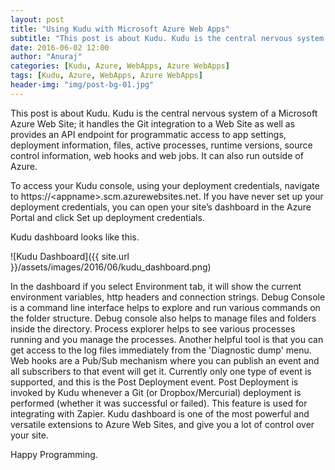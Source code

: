 ```yaml
---
layout: post
title: "Using Kudu with Microsoft Azure Web Apps"
subtitle: "This post is about Kudu. Kudu is the central nervous system of a Microsoft Azure Web Site; it handles the Git integration to a Web Site as well as provides an API endpoint for programmatic access to app settings, deployment information, files, active processes, runtime versions, source control information, web hooks and web jobs. It can also run outside of Azure."
date: 2016-06-02 12:00
author: "Anuraj"
categories: [Kudu, Azure, WebApps, Azure WebApps]
tags: [Kudu, Azure, WebApps, Azure WebApps]
header-img: "img/post-bg-01.jpg"
---
```

This post is about Kudu. Kudu is the central nervous system of a Microsoft Azure Web Site; it handles the Git integration to a Web Site as well as provides an API endpoint for programmatic access to app settings, deployment information, files, active processes, runtime versions, source control information, web hooks and web jobs. It can also run outside of Azure.

To access your Kudu console, using your deployment credentials, navigate to https://&lt;appname&gt;.scm.azurewebsites.net. If you have never set up your deployment credentials, you can open your site’s dashboard in the Azure Portal and click Set up deployment credentials. 

Kudu dashboard looks like this.

![Kudu Dashboard]({{ site.url }}/assets/images/2016/06/kudu_dashboard.png)

In the dashboard if you select Environment tab, it will show the current environment variables, http headers and connection strings. Debug Console is a command line interface helps to explore and run various commands on the folder structure. Debug console also helps to manage files and folders inside the directory. Process explorer helps to see various processes running and you manage the processes. Another helpful tool is that you can get access to the log files immediately from the 'Diagnostic dump' menu. Web hooks are a Pub/Sub mechanism where you can publish an event and all subscribers to that event will get it. Currently only one type of event is supported, and this is the Post Deployment event. Post Deployment is invoked by Kudu whenever a Git (or Dropbox/Mercurial) deployment is performed (whether it was successful or failed). This feature is used for integrating with Zapier. Kudu dashboard is one of the most powerful and versatile extensions to Azure Web Sites, and give you a lot of control over your site.

Happy Programming.
